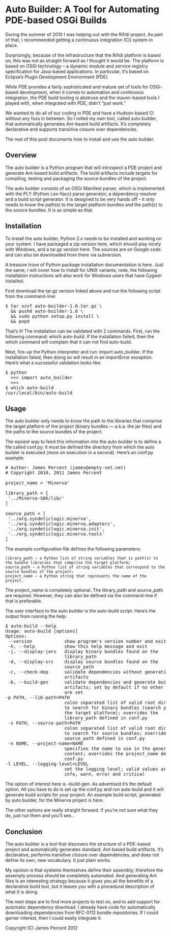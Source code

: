 Auto Builder: A Tool for Automating PDE-based OSGi Builds
==========================================================

During the summer of 2010 I was helping out with the Rifidi project.  As part of that, I recommended getting a continuous integration (CI) system in place.

Surprisingly, because of the infrastructure that the Rifidi platform is based on, this was not as straight forward as I thought it would be.  The platform is based on OSGi technology – a dynamic module and service registry specification for Java-based applications.  In particular, it’s based on Eclipse’s Plugin Development Environment (PDE).

While PDE provides a fairly sophisticated and mature set of tools for OSGi-based development, when it comes to automation and continuous integration, the PDE build tooling is abstruse and the maven-based tools I played with, when integrated with PDE, didn’t “just work.”

We wanted to do all of our coding in PDE and have a Hudson-based CI without any fuss in between.  So I rolled my own tool, called auto builder, that automatically generates Ant-based build artifacts.  It’s completely declarative and supports transitive closure over dependencies.

The rest of this post documents how to install and use the auto builder.

Overview
---------

The auto builder is a Python program that will introspect a PDE project and generate Ant-based build artifacts.  The build artifacts include targets for compiling, testing and packaging the source bundles of the project.

The auto builder consists of an OSGi Manifest parser, which is implemented with the PLY (Python Lex-Yacc) parse generator, a dependency resolver and a build script generator.  It is designed to be very hands off – it only needs to know the path(s) to the target platform bundles and the path(s) to the source bundles.  It is as simple as that.

Installation
-------------

To install the auto builder, Python 2.x needs to be installed and working on your system.  I have packaged a zip version here, which should play nicely with Windows, and a tar.gz version here.  The sources are on Google code and can also be downloaded from there via subversion.

A treasure trove of Python package installation documentation is here.  Just the same, I will cover how to install for UNIX variants; note, the following installation instructions will also work for Windows users that have Cygwin installed.

First download the tar.gz version linked above and run the following script from the command-line:

<pre>
$ tar xzvf auto-builder-1.0.tar.gz \
  && pushd auto-builder-1.0 \
  && sudo python setup.py install \
  && popd
</pre>

That’s it!  The installation can be validated with 2 commands.  First, run the following command: which auto-build.   If the installation failed, then the which command will complain that it can not find auto-build.

Next, fire-up the Python interpreter and run: import auto_builder.  If the installation failed, then doing so will result in an ImportError exception.  Here’s what a successful validation looks like:

<pre>
$ python
  >>> import auto_builder
  >>>
$ which auto-build
/usr/local/bin/auto-build
</pre>

Usage
------

The auto builder only needs to know the path to the libraries that comprise the target platform of the project (binary bundles — a.k.a. the jar files) and the paths to the source bundles of the project.

The easiest way to feed this information into the auto builder is to define a file called conf.py; it must be defined the directory from which the auto builder is executed (more on execution in a second).  Here’s an conf.py example:

<pre>
# Author: James Percent (james@empty-set.net)
# Copyright 2010, 2011 James Percent

project_name = 'Minerva'

library_path = [
 '../Minerva-SDK/lib/'
]

source_path = [
 '../org.syndeticlogic.minerva',
 '../org.syndeticlogic.minerva.adapters',
 '../org.syndeticlogic.minerva.init',
 '../org.syndeticlogic.minerva.tools'
]
</pre>

The example configuration file defines the following parameters:

    library_path – a Python list of string variables that is path(s) to the bundle libraries that comprise the target platform;
    source_path – a Python list of string variables that correspond to the source bundles of the project;
    project_name – a Python string that represents the name of the project.

The project_name is completely optional.  The library_path and source_path are required.  However, they can also be defined via the command-line if that is preferable.

The user interface to the auto builder is the auto-build script.  Here’s the output from running the help:

<pre>
$ auto-build --help
Usage: auto-build [options]
Options:
 --version            show program's version number and exit
 -h, --help           show this help message and exit
 -j, --display-jars   display binary bundles found on the
                      library_path
 -d, --display-src    display source bundles found on the
                      source_path
 -c, --check-dep      validate dependencies without generating build
                      artifacts
 -b, --build-gen      validate dependencies and generate build
                      artifacts; set by default if no other options
                      are set
-p PATH, --lib-path=PATH
                      colon separated list of valid root directories
                      to search for binary bundles (search path for
                      the target platform); overrides the
                      library_path defined in conf.py
 -s PATH, --source-path=PATH
                      colon separated list of valid root directories
                      to search for source bundles; overrides the
                      source_path defined in conf.py
 -n NAME, --project-name=NAME
                      specifies the name to use in the generated
                      content; overrides the project_name defined in
                      conf.py
-l LEVEL, --logging-level=LEVEL
                      set the logging level; valid values are debug,
                      info, warn, error and critical
</pre>

The option of interest here is –build-gen.  As advertised it’s the default option.  All you have to do is set up the conf.py and run auto-build and it will generate build scripts for your project.  An example build script, generated by auto builder, for the Minerva project is here.

The other options are really straight forward.  If you’re not sure what they do, just run them and you’ll see…

Conclusion
-----------

The auto builder is a tool that discovers the structure of a PDE-based project and automatically generates standard, Ant-based build artifacts.  It’s declarative, performs transitive closure over dependencies, and does not define its own, new vocabulary.  It just plain works.

My opinion is that systems themselves define their assembly; therefore the assemply process should be completely automated.  And generating Ant files is an interesting strategy because it gives you all the benefits of a declarative build tool, but it leaves you with a procedural description of what it is doing.

The next steps are to find more projects to test on, and to add support for automatic dependency download.  I already have code for automatically downloading dependencies from RFC-0112 bundle repositories.  If I could garner interest, then I could easily integrate it.

Copyright (C) James Percent 2012